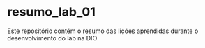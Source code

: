 # resumo_lab_01
Este repositório contém o resumo das lições aprendidas durante o desenvolvimento do lab na DIO
